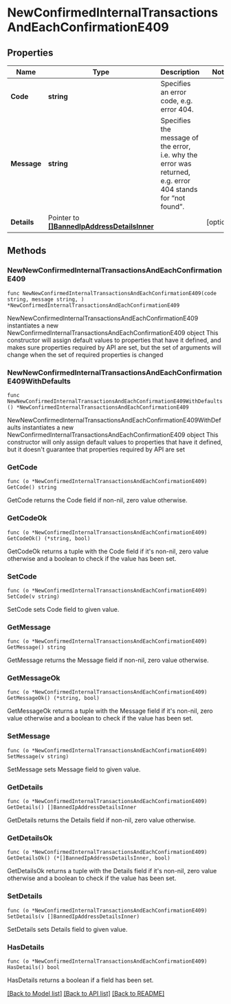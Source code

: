 # NewConfirmedInternalTransactionsAndEachConfirmationE409

## Properties

Name | Type | Description | Notes
------------ | ------------- | ------------- | -------------
**Code** | **string** | Specifies an error code, e.g. error 404. | 
**Message** | **string** | Specifies the message of the error, i.e. why the error was returned, e.g. error 404 stands for “not found”. | 
**Details** | Pointer to [**[]BannedIpAddressDetailsInner**](BannedIpAddressDetailsInner.md) |  | [optional] 

## Methods

### NewNewConfirmedInternalTransactionsAndEachConfirmationE409

`func NewNewConfirmedInternalTransactionsAndEachConfirmationE409(code string, message string, ) *NewConfirmedInternalTransactionsAndEachConfirmationE409`

NewNewConfirmedInternalTransactionsAndEachConfirmationE409 instantiates a new NewConfirmedInternalTransactionsAndEachConfirmationE409 object
This constructor will assign default values to properties that have it defined,
and makes sure properties required by API are set, but the set of arguments
will change when the set of required properties is changed

### NewNewConfirmedInternalTransactionsAndEachConfirmationE409WithDefaults

`func NewNewConfirmedInternalTransactionsAndEachConfirmationE409WithDefaults() *NewConfirmedInternalTransactionsAndEachConfirmationE409`

NewNewConfirmedInternalTransactionsAndEachConfirmationE409WithDefaults instantiates a new NewConfirmedInternalTransactionsAndEachConfirmationE409 object
This constructor will only assign default values to properties that have it defined,
but it doesn't guarantee that properties required by API are set

### GetCode

`func (o *NewConfirmedInternalTransactionsAndEachConfirmationE409) GetCode() string`

GetCode returns the Code field if non-nil, zero value otherwise.

### GetCodeOk

`func (o *NewConfirmedInternalTransactionsAndEachConfirmationE409) GetCodeOk() (*string, bool)`

GetCodeOk returns a tuple with the Code field if it's non-nil, zero value otherwise
and a boolean to check if the value has been set.

### SetCode

`func (o *NewConfirmedInternalTransactionsAndEachConfirmationE409) SetCode(v string)`

SetCode sets Code field to given value.


### GetMessage

`func (o *NewConfirmedInternalTransactionsAndEachConfirmationE409) GetMessage() string`

GetMessage returns the Message field if non-nil, zero value otherwise.

### GetMessageOk

`func (o *NewConfirmedInternalTransactionsAndEachConfirmationE409) GetMessageOk() (*string, bool)`

GetMessageOk returns a tuple with the Message field if it's non-nil, zero value otherwise
and a boolean to check if the value has been set.

### SetMessage

`func (o *NewConfirmedInternalTransactionsAndEachConfirmationE409) SetMessage(v string)`

SetMessage sets Message field to given value.


### GetDetails

`func (o *NewConfirmedInternalTransactionsAndEachConfirmationE409) GetDetails() []BannedIpAddressDetailsInner`

GetDetails returns the Details field if non-nil, zero value otherwise.

### GetDetailsOk

`func (o *NewConfirmedInternalTransactionsAndEachConfirmationE409) GetDetailsOk() (*[]BannedIpAddressDetailsInner, bool)`

GetDetailsOk returns a tuple with the Details field if it's non-nil, zero value otherwise
and a boolean to check if the value has been set.

### SetDetails

`func (o *NewConfirmedInternalTransactionsAndEachConfirmationE409) SetDetails(v []BannedIpAddressDetailsInner)`

SetDetails sets Details field to given value.

### HasDetails

`func (o *NewConfirmedInternalTransactionsAndEachConfirmationE409) HasDetails() bool`

HasDetails returns a boolean if a field has been set.


[[Back to Model list]](../README.md#documentation-for-models) [[Back to API list]](../README.md#documentation-for-api-endpoints) [[Back to README]](../README.md)


